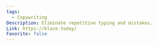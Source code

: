 ```yaml
---
tags:
  - Copywriting
Description: Eliminate repetitive typing and mistakes.
Link: https://blaze.today/
Favorite: false
---
```

